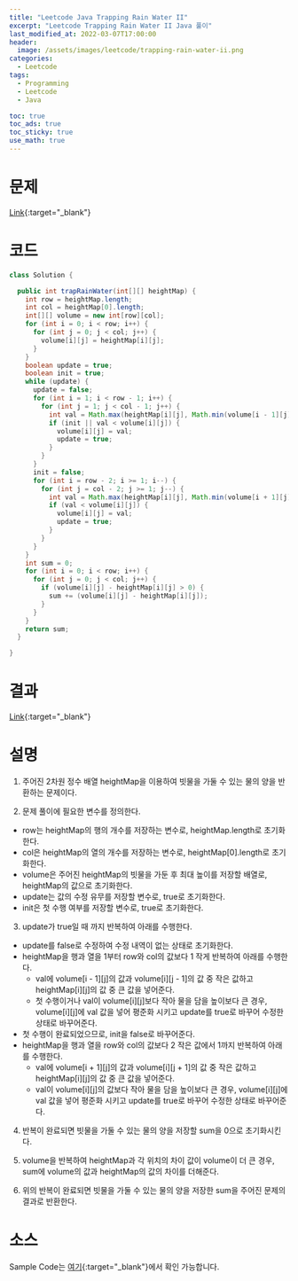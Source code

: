 ```yaml
---
title: "Leetcode Java Trapping Rain Water II"
excerpt: "Leetcode Trapping Rain Water II Java 풀이"
last_modified_at: 2022-03-07T17:00:00
header:
  image: /assets/images/leetcode/trapping-rain-water-ii.png
categories:
  - Leetcode
tags:
  - Programming
  - Leetcode
  - Java

toc: true
toc_ads: true
toc_sticky: true
use_math: true
---
```

# 문제
[Link](https://leetcode.com/problems/trapping-rain-water-ii/){:target="_blank"}

# 코드
```java
class Solution {

  public int trapRainWater(int[][] heightMap) {
    int row = heightMap.length;
    int col = heightMap[0].length;
    int[][] volume = new int[row][col];
    for (int i = 0; i < row; i++) {
      for (int j = 0; j < col; j++) {
        volume[i][j] = heightMap[i][j];
      }
    }
    boolean update = true;
    boolean init = true;
    while (update) {
      update = false;
      for (int i = 1; i < row - 1; i++) {
        for (int j = 1; j < col - 1; j++) {
          int val = Math.max(heightMap[i][j], Math.min(volume[i - 1][j], volume[i][j - 1]));
          if (init || val < volume[i][j]) {
            volume[i][j] = val;
            update = true;
          }
        }
      }
      init = false;
      for (int i = row - 2; i >= 1; i--) {
        for (int j = col - 2; j >= 1; j--) {
          int val = Math.max(heightMap[i][j], Math.min(volume[i + 1][j], volume[i][j + 1]));
          if (val < volume[i][j]) {
            volume[i][j] = val;
            update = true;
          }
        }
      }
    }
    int sum = 0;
    for (int i = 0; i < row; i++) {
      for (int j = 0; j < col; j++) {
        if (volume[i][j] - heightMap[i][j] > 0) {
          sum += (volume[i][j] - heightMap[i][j]);
        }
      }
    }
    return sum;
  }

}
```

# 결과
[Link](https://leetcode.com/submissions/detail/654958250/){:target="_blank"}

# 설명
1. 주어진 2차원 정수 배열 heightMap을 이용하여 빗물을 가둘 수 있는 물의 양을 반환하는 문제이다.

2. 문제 풀이에 필요한 변수를 정의한다.
- row는 heightMap의 행의 개수를 저장하는 변수로, heightMap.length로 초기화한다.
- col은 heightMap의 열의 개수를 저장하는 변수로, heightMap[0].length로 초기화한다.
- volume은 주어진 heightMap의 빗물을 가둔 후 최대 높이를 저장할 배열로, heightMap의 값으로 초기화한다.
- update는 값의 수정 유무를 저장할 변수로, true로 초기화한다.
- init은 첫 수행 여부를 저장할 변수로, true로 초기화한다.

3. update가 true일 때 까지 반복하여 아래를 수행한다.
- update를 false로 수정하여 수정 내역이 없는 상태로 초기화한다.
- heightMap을 행과 열을 1부터 row와 col의 값보다 1 작게 반복하여 아래를 수행한다.
  - val에 volume[i - 1][j]의 값과 volume[i][j - 1]의 값 중 작은 값하고 heightMap[i][j]의 값 중 큰 값을 넣어준다.
  - 첫 수행이거나 val이 volume[i][j]보다 작아 물을 담을 높이보다 큰 경우, volume[i][j]에 val 값을 넣어 평준화 시키고 update를 true로 바꾸어 수정한 상태로 바꾸어준다.
- 첫 수행이 완료되었으므로, init을 false로 바꾸어준다.
- heightMap을 행과 열을 row와 col의 값보다 2 작은 값에서 1까지 반복하여 아래를 수행한다.
  - val에 volume[i + 1][j]의 값과 volume[i][j + 1]의 값 중 작은 값하고 heightMap[i][j]의 값 중 큰 값을 넣어준다.
  - val이 volume[i][j]의 값보다 작아 물을 담을 높이보다 큰 경우, volume[i][j]에 val 값을 넣어 평준화 시키고 update를 true로 바꾸어 수정한 상태로 바꾸어준다.

4. 반복이 완료되면 빗물을 가둘 수 있는 물의 양을 저장할 sum을 0으로 초기화시킨다.

5. volume을 반복하여 heightMap과 각 위치의 차이 값이 volume이 더 큰 경우, sum에 volume의 값과 heightMap의 값의 차이를 더해준다.

6. 위의 반복이 완료되면 빗물을 가둘 수 있는 물의 양을 저장한 sum을 주어진 문제의 결과로 반환한다.

# 소스
Sample Code는 [여기](https://github.com/GracefulSoul/leetcode/blob/master/src/main/java/gracefulsoul/problems/TrappingRainWaterII.java){:target="_blank"}에서 확인 가능합니다.